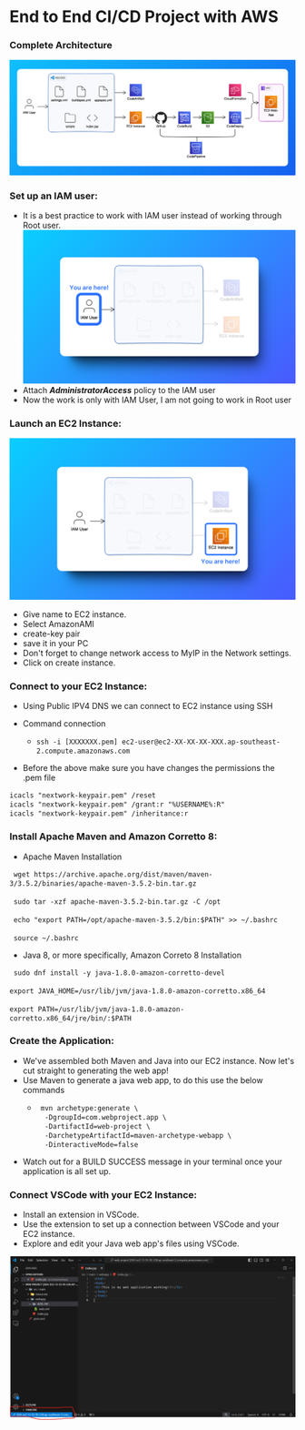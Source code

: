# End to End CI/CD Project with AWS

### **Complete Architecture**
![Image](architecture.png)

### **Set up an IAM user:**
- It is a best practice to work with IAM user instead of working through Root user.
 ![Image](1.0-framed.png)
- Attach ***AdministratorAccess*** policy to the IAM user
- Now the work is only with IAM User, I am not going to work in Root user

### **Launch an EC2 Instance:**
![Image](2.0-framed.png)
- Give name to EC2 instance.
- Select AmazonAMI
- create-key pair
- save it in your PC
- Don't forget to change network access to MyIP in the Network settings.
- Click on create instance.

### **Connect to your EC2 Instance:**
- Using Public IPV4 DNS we can connect to EC2 instance using SSH
- Command connection
  -  ```
     ssh -i [XXXXXXX.pem] ec2-user@ec2-XX-XX-XX-XXX.ap-southeast-2.compute.amazonaws.com
     ```

 - Before the above make sure you have changes the permissions the .pem file
 ```
 icacls "nextwork-keypair.pem" /reset
 icacls "nextwork-keypair.pem" /grant:r "%USERNAME%:R"
 icacls "nextwork-keypair.pem" /inheritance:r
 ```
### **Install Apache Maven and Amazon Corretto 8:**
- Apache Maven Installation
 ```
  wget https://archive.apache.org/dist/maven/maven-3/3.5.2/binaries/apache-maven-3.5.2-bin.tar.gz

  sudo tar -xzf apache-maven-3.5.2-bin.tar.gz -C /opt

  echo "export PATH=/opt/apache-maven-3.5.2/bin:$PATH" >> ~/.bashrc

  source ~/.bashrc
 ```

- Java 8, or more specifically, Amazon Correto 8 Installation
```
 sudo dnf install -y java-1.8.0-amazon-corretto-devel

export JAVA_HOME=/usr/lib/jvm/java-1.8.0-amazon-corretto.x86_64

export PATH=/usr/lib/jvm/java-1.8.0-amazon-corretto.x86_64/jre/bin/:$PATH
```

### **Create the Application:**
- We've assembled both Maven and Java into our EC2 instance. Now let's cut straight to generating the web app!
- Use Maven to generate a java web app, to do this use the below commands
  - ```
     mvn archetype:generate \
      -DgroupId=com.webproject.app \
      -DartifactId=web-project \
      -DarchetypeArtifactId=maven-archetype-webapp \
      -DinteractiveMode=false
    ```
 - Watch out for a BUILD SUCCESS message in your terminal once your application is all set up.

### **Connect VSCode with your EC2 Instance:**
- Install an extension in VSCode.
- Use the extension to set up a connection between VSCode and your EC2 instance.
- Explore and edit your Java web app's files using VSCode.

![Image](vscode.png)
